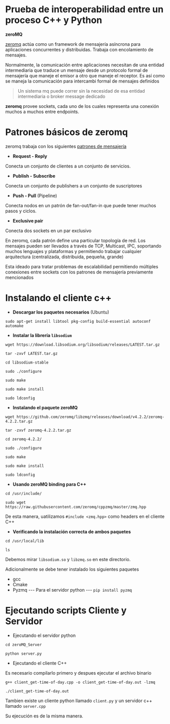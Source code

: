 # Prueba de interoperabilidad entre un proceso C++ y Python

**zeroMQ**

[zeromq](http://zguide.zeromq.org/page:all) actúa como un framework de mensajería asíncrona
para aplicaciones concurrentes y distribuidas. Trabaja con encolamiento de mensajes.

Normalmente, la comunicación entre aplicaciones necesitan de una entidad intermediaria que
traduce un mensaje desde un protocolo formal de mensajería que maneje el emisor a otro
que maneje el receptor. Es así como se maneja la comunicación para intercambi formal de 
mensajes definidos

>Un sistema mq puede correr sin la necesidad de esa entidad intermediaria o broker message
dedicado

**zeromq** provee sockets, cada uno de los cuales representa una conexión muchos a muchos 
entre endpoints.


# Patrones básicos de zeromq

zeromq trabaja con los siguientes [patrones de mensajería](http://zguide.zeromq.org/page:all#Messaging-Patterns)


+ **Request - Reply**
 
 Conecta un conjunto de clientes a un conjunto de servicios.
 
 + **Publish - Subscribe**
 
 Conecta un conjunto de publishers a un conjunto de suscriptores
 
 + **Push - Pull** (Pipeline)
 
 Conecta nodos en un patrón de fan-out/fan-in  que puede tener muchos pasos y ciclos.
 
 + **Exclusive pair**
 
 Conecta dos sockets en un par exclusivo
 
 
 
 
 En zeromq, cada patrón define una particular topología de red. Los mensajes pueden ser llevados a través
 de TCP, Multicast, IPC, soportando muchos lenguajes y plataformas y permitiendo trabajar cualquier arquitectura
 (centralizada, distribuida, pequeña, grande)
 
 Esta ideado para tratar problemas de escalabilidad permitiendo múltiples conexiones entre sockets con los
 patrones de mensajería previamente mencionados
 
 
 # Instalando el cliente c++
 
 + **Descargar los paquetes necesarios** (Ubuntu)
 
 `sudo apt-get install libtool pkg-config build-essential autoconf automake`
 
 + **Instalar la librería `libsodium`** 
 
 ```
 wget https://download.libsodium.org/libsodium/releases/LATEST.tar.gz
 
 tar -zxvf LATEST.tar.gz
 
 cd libsodium-stable
 
 sudo ./configure
 
 sudo make
 
 sudo make install
 
 sudo ldconfig
  ```
  
 + **Instalando el paquete zeroMQ**
 
 ```
 wget https://github.com/zeromq/libzmq/releases/download/v4.2.2/zeromq-4.2.2.tar.gz
 
 tar -zxvf zeromq-4.2.2.tar.gz 
 
 cd zeromq-4.2.2/
 
 sudo ./configure
 
 sudo make
 
 sudo make install
 
 sudo ldconfig 
 ```
 
 + **Usando zeroMQ binding para C++**
 
  ```
  cd /usr/include/
  
  sudo wget https://raw.githubusercontent.com/zeromq/cppzmq/master/zmq.hpp
  ```
  
  De esta manera, uatilizamos `#include <zmq.hpp>` como headers en el cliente C++
  
  
  + **Verificando la instalación correcta de ambos paquetes**
  
   ```
   cd /usr/local/lib 
   
   ls
   ```
   
   Debemos mirar `libsodium.so` y `libzmq.so` en este directorio.
   
   
   
Adicionalmente se debe tener instalado los siguientes paquetes

* gcc
* Cmake
* Pyzmq --- Para el servidor python ---  `pip install pyzmq`


# Ejecutando scripts Cliente y Servidor

+ Ejecutando el servidor python

```
cd zeroMQ_Server
 
python server.py
```

+ Ejecutando el cliente C++

Es necesario compilarlo primero y despues ejecutar el archivo binario

```
g++ client_get-time-of-day.cpp -o client_get-time-of-day.out -lzmq

./client_get-time-of-day.out
```

Tambien existe un cliente python llamado `client.py`   y un servidor c++ llamado `server.cpp`

Su ejecución es de la misma manera.

   
      
  
